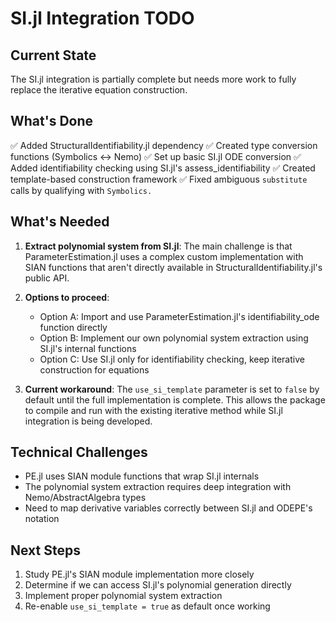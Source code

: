 # SI.jl Integration TODO

## Current State
The SI.jl integration is partially complete but needs more work to fully replace the iterative equation construction.

## What's Done
✅ Added StructuralIdentifiability.jl dependency
✅ Created type conversion functions (Symbolics ↔ Nemo)
✅ Set up basic SI.jl ODE conversion
✅ Added identifiability checking using SI.jl's assess_identifiability
✅ Created template-based construction framework
✅ Fixed ambiguous `substitute` calls by qualifying with `Symbolics.`

## What's Needed
1. **Extract polynomial system from SI.jl**: The main challenge is that ParameterEstimation.jl uses a complex custom implementation with SIAN functions that aren't directly available in StructuralIdentifiability.jl's public API.

2. **Options to proceed**:
   - Option A: Import and use ParameterEstimation.jl's identifiability_ode function directly
   - Option B: Implement our own polynomial system extraction using SI.jl's internal functions
   - Option C: Use SI.jl only for identifiability checking, keep iterative construction for equations

3. **Current workaround**: The `use_si_template` parameter is set to `false` by default until the full implementation is complete. This allows the package to compile and run with the existing iterative method while SI.jl integration is being developed.

## Technical Challenges
- PE.jl uses SIAN module functions that wrap SI.jl internals
- The polynomial system extraction requires deep integration with Nemo/AbstractAlgebra types
- Need to map derivative variables correctly between SI.jl and ODEPE's notation

## Next Steps
1. Study PE.jl's SIAN module implementation more closely
2. Determine if we can access SI.jl's polynomial generation directly
3. Implement proper polynomial system extraction
4. Re-enable `use_si_template = true` as default once working